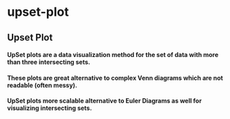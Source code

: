 # upset-plot
## Upset Plot

#### UpSet plots are a data visualization method for the set of data with more than three intersecting sets.
#### These plots are great alternative to complex Venn diagrams which are not readable (often messy).
#### UpSet plots more scalable alternative to Euler Diagrams as well for visualizing intersecting sets.
